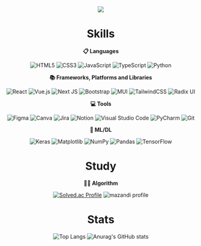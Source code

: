 <div align="center">
  
<img src="https://capsule-render.vercel.app/api?type=waving&height=300&color=gradient&text=Welcome%20to&desc=MinGyu's%20GitHub!%20👋&descSize=40&descAlignY=50&fontAlignY=35" />

# Skills

</div>

<div align="center">
  
**📋 Languages**
  
![HTML5](https://img.shields.io/badge/html5-%23E34F26.svg?style=for-the-badge&logo=html5&logoColor=white) ![CSS3](https://img.shields.io/badge/css3-%231572B6.svg?style=for-the-badge&logo=css3&logoColor=white) ![JavaScript](https://img.shields.io/badge/javascript-%23323330.svg?style=for-the-badge&logo=javascript&logoColor=%23F7DF1E)
![TypeScript](https://img.shields.io/badge/typescript-%23007ACC.svg?style=for-the-badge&logo=typescript&logoColor=white)
![Python](https://img.shields.io/badge/python-3670A0?style=for-the-badge&logo=python&logoColor=ffdd54)
</div>


<div align="center">

**📚 Frameworks, Platforms and Libraries**

![React](https://img.shields.io/badge/react-%2320232a.svg?style=for-the-badge&logo=react&logoColor=%2361DAFB) ![Vue.js](https://img.shields.io/badge/vuejs-%2335495e.svg?style=for-the-badge&logo=vuedotjs&logoColor=%234FC08D) 
![Next JS](https://img.shields.io/badge/Next-black?style=for-the-badge&logo=next.js&logoColor=white)
![Bootstrap](https://img.shields.io/badge/bootstrap-%238511FA.svg?style=for-the-badge&logo=bootstrap&logoColor=white) ![MUI](https://img.shields.io/badge/MUI-%230081CB.svg?style=for-the-badge&logo=mui&logoColor=white) ![TailwindCSS](https://img.shields.io/badge/tailwindcss-%2338B2AC.svg?style=for-the-badge&logo=tailwind-css&logoColor=white) ![Radix UI](https://img.shields.io/badge/radix%20ui-161618.svg?style=for-the-badge&logo=radix-ui&logoColor=white)
</div>


<div align="center">

**💻 Tools**
  
  ![Figma](https://img.shields.io/badge/figma-%23F24E1E.svg?style=for-the-badge&logo=figma&logoColor=white) ![Canva](https://img.shields.io/badge/Canva-%2300C4CC.svg?style=for-the-badge&logo=Canva&logoColor=white) ![Jira](https://img.shields.io/badge/jira-%230A0FFF.svg?style=for-the-badge&logo=jira&logoColor=white) ![Notion](https://img.shields.io/badge/Notion-%23000000.svg?style=for-the-badge&logo=notion&logoColor=white)
![Visual Studio Code](https://img.shields.io/badge/Visual%20Studio%20Code-0078d7.svg?style=for-the-badge&logo=visual-studio-code&logoColor=white) 
![PyCharm](https://img.shields.io/badge/pycharm-143?style=for-the-badge&logo=pycharm&logoColor=black&color=black&labelColor=green)
![Git](https://img.shields.io/badge/git-%23F05033.svg?style=for-the-badge&logo=git&logoColor=white)
</div>

<div align="center">

**🦾 ML/DL**

![Keras](https://img.shields.io/badge/Keras-%23D00000.svg?style=for-the-badge&logo=Keras&logoColor=white)
![Matplotlib](https://img.shields.io/badge/Matplotlib-%23ffffff.svg?style=for-the-badge&logo=Matplotlib&logoColor=black)
![NumPy](https://img.shields.io/badge/numpy-%23013243.svg?style=for-the-badge&logo=numpy&logoColor=white)
![Pandas](https://img.shields.io/badge/pandas-%23150458.svg?style=for-the-badge&logo=pandas&logoColor=white)
![TensorFlow](https://img.shields.io/badge/TensorFlow-%23FF6F00.svg?style=for-the-badge&logo=TensorFlow&logoColor=white)

</div>

<div align="center">

# Study

**🧑‍💻 Algorithm**

[![Solved.ac Profile](http://mazassumnida.wtf/api/v2/generate_badge?boj=tig04162)](https://solved.ac/tig04162/)
![mazandi profile](http://mazandi.herokuapp.com/api?handle={handle}&theme=cold)

</div>

<div align="center">

# Stats
![Top Langs](https://github-readme-stats.vercel.app/api/top-langs/?username=miiiingyuuu&theme=transparent&layout=donut)
![Anurag's GitHub stats](https://github-readme-stats.vercel.app/api?username=miiiingyuuu&theme=transparent&rank_icon=github)

</div>
